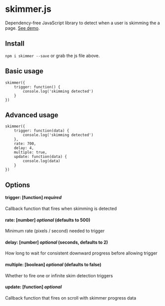 # skimmer.js

Dependency-free JavaScript library to detect when a user is skimming the a page. [See demo](https://russellgoldenberg.github.io/skimmer/).

## Install 
`npm i skimmer --save` or grab the js file above.

## Basic usage 

```
skimmer({
	trigger: function() {
		console.log('skimming detected')
	}
})
```

## Advanced usage

```
skimmer({
	trigger: function(data) {
		console.log('skimming detected')
	},
	rate: 700,
	delay: 4,
	multiple: true,
	update: function(data) {
		console.log(data)
	}
})
```

## Options

#### trigger: [function] *required*
Callback function that fires when skimming is detected

#### rate: [number] *optional* (defaults to 500) 
Minimum rate (pixels / second) needed to trigger

#### delay: [number] *optional* (seconds, defaults to 2) 
How long to wait for consistent downward progress before allowing trigger

#### multiple: [boolean] *optional* (defaults to false)
Whether to fire one or infinite skim detection triggers

#### update: [function] *optional*
Callback function that fires on scroll with skimmer progress data
